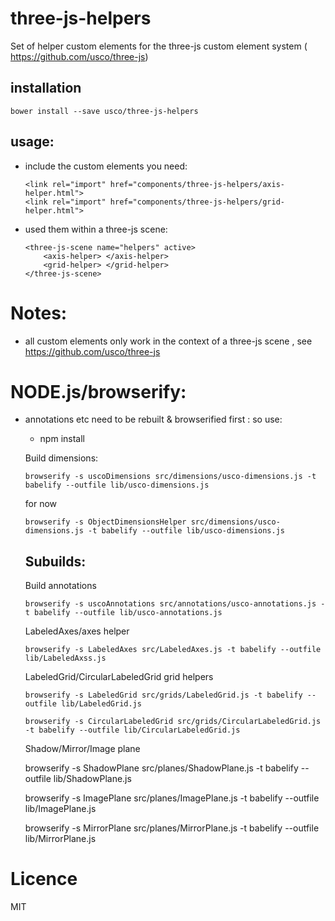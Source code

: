 three-js-helpers
============================

Set of helper custom elements for the three-js custom element system ( https://github.com/usco/three-js)

installation
------------

    bower install --save usco/three-js-helpers


usage:
------

  - include the custom elements you need:

        <link rel="import" href="components/three-js-helpers/axis-helper.html">
        <link rel="import" href="components/three-js-helpers/grid-helper.html">


  - used them within a three-js scene:

        <three-js-scene name="helpers" active>
            <axis-helper> </axis-helper>
            <grid-helper> </grid-helper>
        </three-js-scene>


Notes:
=====

- all custom elements only work in the context of a three-js scene , see https://github.com/usco/three-js


NODE.js/browserify:
===================

- annotations etc need to be rebuilt & browserified first : so use:

  * npm install
  
  Build dimensions:
  
      browserify -s uscoDimensions src/dimensions/usco-dimensions.js -t babelify --outfile lib/usco-dimensions.js
      
  for now
      
      browserify -s ObjectDimensionsHelper src/dimensions/usco-dimensions.js -t babelify --outfile lib/usco-dimensions.js

  
  Subuilds:
  ----------
  
  Build annotations
  
      browserify -s uscoAnnotations src/annotations/usco-annotations.js -t babelify --outfile lib/usco-annotations.js

  LabeledAxes/axes helper
  
      browserify -s LabeledAxes src/LabeledAxes.js -t babelify --outfile lib/LabeledAxss.js
      
  LabeledGrid/CircularLabeledGrid grid helpers
    
      browserify -s LabeledGrid src/grids/LabeledGrid.js -t babelify --outfile lib/LabeledGrid.js
      
      browserify -s CircularLabeledGrid src/grids/CircularLabeledGrid.js -t babelify --outfile lib/CircularLabeledGrid.js
      
  
  Shadow/Mirror/Image plane
  
     browserify -s ShadowPlane src/planes/ShadowPlane.js -t babelify --outfile lib/ShadowPlane.js
     
     browserify -s ImagePlane src/planes/ImagePlane.js -t babelify --outfile lib/ImagePlane.js
     
     browserify -s MirrorPlane src/planes/MirrorPlane.js -t babelify --outfile lib/MirrorPlane.js


Licence
=======
MIT
